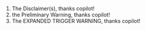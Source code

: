 1. The Disclaimer(s), thanks copilot!
2. the Preliminary Warning, thanks copilot!
3. The EXPANDED TRIGGER WARNING, thanks copilot!
